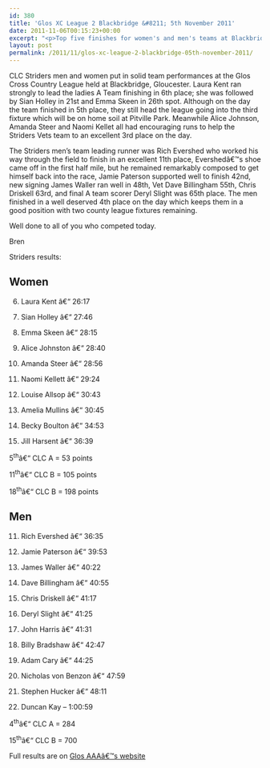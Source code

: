 ```yaml
---
id: 380
title: 'Glos XC League 2 Blackbridge &#8211; 5th November 2011'
date: 2011-11-06T00:15:23+00:00
excerpt: "<p>Top five finishes for women's and men's teams at Blackbridge...</p>"
layout: post
permalink: /2011/11/glos-xc-league-2-blackbridge-05th-november-2011/
---
```

</p> 

CLC Striders men and women put in solid team performances at the Glos Cross Country League held at Blackbridge, Gloucester. Laura Kent ran strongly to lead the ladies A Team finishing in 6th place; she was followed by Sian Holley in 21st and Emma Skeen in 26th spot. Although on the day the team finished in 5th place, they still head the league going into the third fixture which will be on home soil at Pitville Park. Meanwhile Alice Johnson, Amanda Steer and Naomi Kellet all had encouraging runs to help the Striders Vets team to an excellent 3rd place on the day.

The Striders men&#8217;s team leading runner was Rich Evershed who worked his way through the field to finish in an excellent 11th place, Evershedâ€™s shoe came off in the first half mile, but he remained remarkably composed to get himself back into the race, Jamie Paterson supported well to finish 42nd, new signing James Waller ran well in 48th, Vet Dave Billingham 55th, Chris Driskell 63rd, and final A team scorer Deryl Slight was 65th place. The men finished in a well deserved 4th place on the day which keeps them in a good position with two county league fixtures remaining. 

Well done to all of you who competed today. 

Bren

Striders results: 

## Women

6) Laura Kent â€“ 26:17

21) Sian Holley â€“ 27:46

26) Emma Skeen â€“ 28:15

29) Alice Johnston â€“ 28:40

35) Amanda Steer â€“ 28:56

41) Naomi Kellett â€“ 29:24

55) Louise Allsop â€“ 30:43

56) Amelia Mullins â€“ 30:45

87) Becky Boulton â€“ 34:53

94) Jill Harsent â€“ 36:39

5<sup>th</sup>â€“ CLC A = 53 points

11<sup>th</sup>â€“ CLC B = 105 points

18<sup>th</sup>â€“ CLC B = 198 points

## Men

11) Rich Evershed â€“ 36:35

42) Jamie Paterson â€“ 39:53

48) James Waller â€“ 40:22

55) Dave Billingham â€“ 40:55

63) Chris Driskell â€“ 41:17

65) Deryl Slight â€“ 41:25

68) John Harris â€“ 41:31

87) Billy Bradshaw â€“ 42:47

105) Adam Cary â€“ 44:25

133) Nicholas von Benzon â€“ 47:59

136) Stephen Hucker â€“ 48:11

171) Duncan Kay &#8211; 1:00:59

4<sup>th</sup>â€“ CLC A = 284

15<sup>th</sup>â€“ CLC B = 700

Full results are on <a href="http://www.glosaaa.org.uk/GAAA_newresultstable.htm" target="_blank" rel="nofollow">Glos AAAâ€™s website</a></p>
